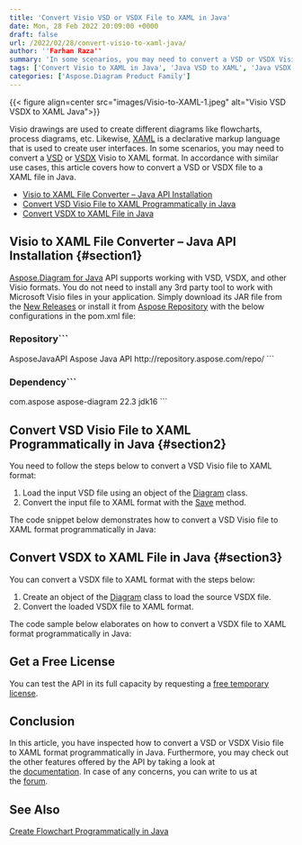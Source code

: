 ```yaml
---
title: 'Convert Visio VSD or VSDX File to XAML in Java'
date: Mon, 28 Feb 2022 20:09:00 +0000
draft: false
url: /2022/02/28/convert-visio-to-xaml-java/
author: ''Farhan Raza''
summary: 'In some scenarios, you may need to convert a VSD or VSDX Visio to XAML format. In accordance with similar use cases, this article covers how to **convert a VSD or VSDX file to a XAML file in Java**.'
tags: ['Convert Visio to XAML in Java', 'Java VSD to XAML', 'Java VSDX to XAML', 'Java Visio to XAML', 'VSDX to XAML in Java']
categories: ['Aspose.Diagram Product Family']
---
```




{{< figure align=center src="images/Visio-to-XAML-1.jpeg" alt="Visio VSD VSDX to XAML Java">}}


Visio drawings are used to create different diagrams like flowcharts, process diagrams, etc. Likewise, [XAML][1] is a declarative markup language that is used to create user interfaces. In some scenarios, you may need to convert a [VSD][2] or [VSDX][3] Visio to XAML format. In accordance with similar use cases, this article covers how to convert a VSD or VSDX file to a XAML file in Java.

*   [Visio to XAML File Converter – Java API Installation][4]
*   [Convert VSD Visio File to XAML Programmatically in Java][5]
*   [Convert VSDX to XAML File in Java][6]

## Visio to XAML File Converter – Java API Installation {#section1}

[Aspose.Diagram for Java][7] API supports working with VSD, VSDX, and other Visio formats. You do not need to install any 3rd party tool to work with Microsoft Visio files in your application. Simply download its JAR file from the [New Releases][8] or install it from [Aspose Repository][9] with the below configurations in the pom.xml file:

### Repository```
 <repositories>
    <repository>
        <id>AsposeJavaAPI</id>
        <name>Aspose Java API</name>
        <url>http://repository.aspose.com/repo/</url>
    </repository>
</repositories>
```

### Dependency```
 <dependencies>
    <dependency>
        <groupId>com.aspose</groupId>
        <artifactId>aspose-diagram</artifactId>
        <version>22.3</version>
        <classifier>jdk16</classifier>
    </dependency>
</dependencies>
```

## Convert VSD Visio File to XAML Programmatically in Java {#section2}

You need to follow the steps below to convert a VSD Visio file to XAML format:

1.  Load the input VSD file using an object of the [Diagram][10] class.
2.  Convert the input file to XAML format with the [Save][11] method.

The code snippet below demonstrates how to convert a VSD Visio file to XAML format programmatically in Java:



## Convert VSDX to XAML File in Java {#section3}

You can convert a VSDX file to XAML format with the steps below:

1.  Create an object of the [Diagram][12] class to load the source VSDX file.
2.  Convert the loaded VSDX file to XAML format.

The code sample below elaborates on how to convert a VSDX file to XAML format programmatically in Java:



## Get a Free License

You can test the API in its full capacity by requesting a [free temporary license][13].

## Conclusion

In this article, you have inspected how to convert a VSD or VSDX Visio file to XAML format programmatically in Java. Furthermore, you may check out the other features offered by the API by taking a look at the [documentation][14]. In case of any concerns, you can write to us at the [forum][15].

## See Also

[Create Flowchart Programmatically in Java][16]




[1]: https://docs.fileformat.com/web/xaml/
[2]: https://docs.fileformat.com/visio/vsd/
[3]: https://docs.fileformat.com/visio/vsdx/
[4]: #section1
[5]: #section2
[6]: #section3
[7]: https://products.aspose.com/diagram/java/
[8]: https://downloads.aspose.com/diagram/java
[9]: https://repository.aspose.com/webapp/#/artifacts/browse/tree/General/repo/com/aspose/aspose-diagram
[10]: https://apireference.aspose.com/diagram/java/com.aspose.diagram/Diagram
[11]: https://apireference.aspose.com/diagram/java/com.aspose.diagram/diagram#save(java.io.OutputStream,%20int)
[12]: https://apireference.aspose.com/diagram/java/com.aspose.diagram/Diagram
[13]: https://purchase.aspose.com/temporary-license
[14]: https://docs.aspose.com/diagram/java/
[15]: https://forum.aspose.com/c/diagram
[16]: https://blog.aspose.com/2021/12/20/create-flowchart-in-java/




